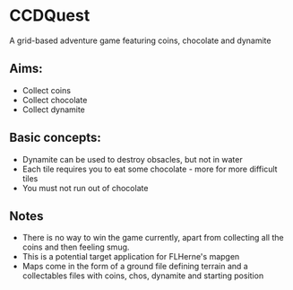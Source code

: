 CCDQuest
========

A grid-based adventure game featuring coins, chocolate and dynamite

Aims:
-----------
* Collect coins
* Collect chocolate
* Collect dynamite
    
Basic concepts:
-----------
* Dynamite can be used to destroy obsacles, but not in water
* Each tile requires you to eat some chocolate - more for more difficult tiles
* You must not run out of chocolate
    
Notes
-----------
* There is no way to win the game currently, apart from collecting all the coins and then feeling smug.
* This is a potential target application for FLHerne's mapgen
* Maps come in the form of a ground file defining terrain and a collectables files with coins, chos, dynamite and starting position